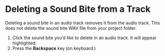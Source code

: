 # Deleting a Sound Bite from a Track

Deleting a sound bite in an audio track removes it from the audio track. This does not delete the sound bite WAV file from your project folder.

1. Click the sound bite you’d like to delete in an audio track. It will appear highlighted. 
2. Press the **Backspace** key \(on keyboard.\)

